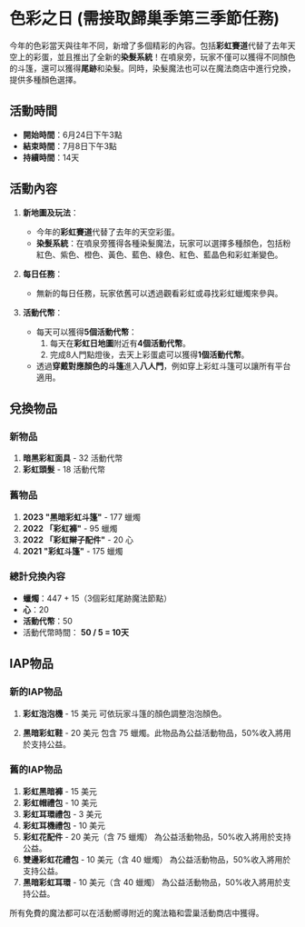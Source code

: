 # 色彩之日 (需接取歸巢季第三季節任務)

今年的色彩當天與往年不同，新增了多個精彩的內容。包括**彩虹賽道**代替了去年天空上的彩蛋，並且推出了全新的**染髮系統**！在噴泉旁，玩家不僅可以獲得不同顏色的斗篷，還可以獲得**尾跡**和染髮。同時，染髮魔法也可以在魔法商店中進行兌換，提供多種顏色選擇。

## 活動時間
- **開始時間**：6月24日下午3點
- **結束時間**：7月8日下午3點
- **持續時間**：14天

## 活動內容
1. **新地圖及玩法**：
   - 今年的**彩虹賽道**代替了去年的天空彩蛋。
   - **染髮系統**：在噴泉旁獲得各種染髮魔法，玩家可以選擇多種顏色，包括粉紅色、紫色、橙色、黃色、藍色、綠色、紅色、藍晶色和彩虹漸變色。

2. **每日任務**：
   - 無新的每日任務，玩家依舊可以透過觀看彩虹或尋找彩虹蠟燭來參與。

3. **活動代幣**：
   - 每天可以獲得**5個活動代幣**：
     1. 每天在**彩虹日地圖**附近有**4個活動代幣**。
     2. 完成8人門點燈後，去天上彩蛋處可以獲得**1個活動代幣**。
   - 透過**穿戴對應顏色的斗篷**進入**八人門**，例如穿上彩虹斗篷可以讓所有平台適用。

## 兌換物品

### 新物品
1. **暗黑彩紅面具** - 32 活動代幣
2. **彩虹頭髮** - 18 活動代幣

### 舊物品
1. **2023 "黑暗彩虹斗篷"** - 177 蠟燭
2. **2022 「彩虹褲"** - 95 蠟燭
3. **2022 「彩虹辮子配件"** - 20 心
4. **2021 "彩虹斗篷"** - 175 蠟燭

### 總計兌換內容
- **蠟燭**：447 + 15（3個彩虹尾跡魔法節點）
- **心**：20
- **活動代幣**：50
- 活動代幣時間： **50 / 5 = 10天**

## IAP物品

### 新的IAP物品
1. **彩虹泡泡機** - 15 美元
   可依玩家斗篷的顏色調整泡泡顏色。

2. **黑暗彩虹鞋** - 20 美元
   包含 75 蠟燭。此物品為公益活動物品，50%收入將用於支持公益。

### 舊的IAP物品
1. **彩虹黑暗褲** - 15 美元
2. **彩虹帽禮包** - 10 美元
3. **彩虹耳環禮包** - 3 美元
4. **彩虹耳機禮包** - 10 美元
5. **彩虹花配件** - 20 美元（含 75 蠟燭）
   為公益活動物品，50%收入將用於支持公益。
6. **雙邊彩虹花禮包** - 10 美元（含 40 蠟燭）
   為公益活動物品，50%收入將用於支持公益。
7. **黑暗彩虹耳環** - 10 美元（含 40 蠟燭）
   為公益活動物品，50%收入將用於支持公益。

所有免費的魔法都可以在活動嚮導附近的魔法箱和雲巢活動商店中獲得。